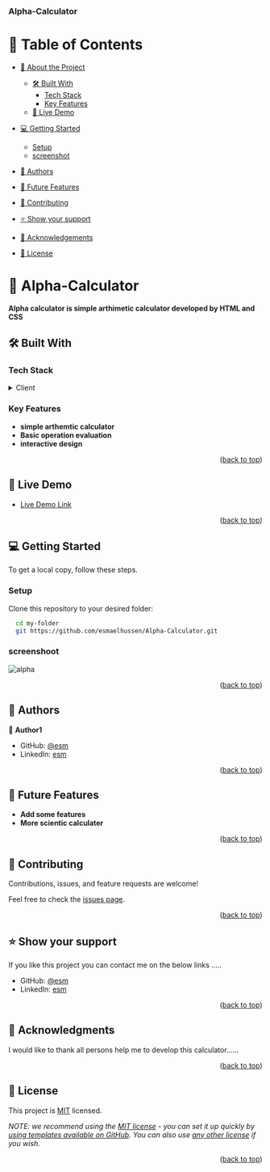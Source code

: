 <a name="readme-top"></a>

  <h3><b>Alpha-Calculator</b></h3>

</div>

# 📗 Table of Contents

- [📖 About the Project](#about-project)
  - [🛠 Built With](#built-with)
    - [Tech Stack](#tech-stack)
    - [Key Features](#key-features)
  - [🚀 Live Demo](#live-demo)
- [💻 Getting Started](#getting-started)

  - [Setup](#setup)
  - [screenshot](#screenshot)
- [👥 Authors](#authors)
- [🔭 Future Features](#future-features)
- [🤝 Contributing](#contributing)
- [⭐️ Show your support](#support)
- [🙏 Acknowledgements](#acknowledgements)

- [📝 License](#license)

# 📖 Alpha-Calculator <a name="about-project"></a>

**Alpha calculator is simple arthimetic calculator developed by HTML and CSS**

## 🛠 Built With <a name="built-with"></a>

### Tech Stack <a name="tech-stack"></a>

<details>
  <summary>Client</summary>
  <ul>
    <li><a href="https://HTML.org/">HTML</a></li>
  </ul>
  <ul>
    <li><a href="https://CSS.org/">CSS</a></li>
  </ul>
</details>

### Key Features <a name="key-features"></a>

- **simple arthemtic calculator**
- **Basic operation evaluation**
- **interactive design**

<p align="right">(<a href="#readme-top">back to top</a>)</p>

## 🚀 Live Demo <a name="live-demo"></a>

- [Live Demo Link](https://esmaelhussen.github.io/Alpha-Calculator/)

<p align="right">(<a href="#readme-top">back to top</a>)</p>

## 💻 Getting Started <a name="getting-started"></a>

To get a local copy, follow these steps.

### Setup

Clone this repository to your desired folder:

```sh
  cd my-folder
  git https://github.com/esmaelhussen/Alpha-Calculator.git
```

### screenshoot

![alpha](https://github.com/user-attachments/assets/632ab569-853a-4155-bb76-b3c338698647)

<p align="right">(<a href="#readme-top">back to top</a>)</p>

## 👥 Authors <a name="authors"></a>

👤 **Author1**

- GitHub: [@esm](https://github.com/esmaelhussen)
- LinkedIn: [esm](https://linkedin.com/in/esmael)

<p align="right">(<a href="#readme-top">back to top</a>)</p>

## 🔭 Future Features <a name="future-features"></a>

- **Add some features**
- **More scientic calculater**


<p align="right">(<a href="#readme-top">back to top</a>)</p>

## 🤝 Contributing <a name="contributing"></a>

Contributions, issues, and feature requests are welcome!

Feel free to check the [issues page](../../issues/).

<p align="right">(<a href="#readme-top">back to top</a>)</p>

## ⭐️ Show your support <a name="support"></a>

If you like this project you can contact me on the below links .....

- GitHub: [@esm](https://github.com/esmaelhussen)
- LinkedIn: [esm](https://linkedin.com/in/esmaelhussen)


<p align="right">(<a href="#readme-top">back to top</a>)</p>

## 🙏 Acknowledgments <a name="acknowledgements"></a>

I would like to thank all persons help me to develop this calculator......

<p align="right">(<a href="#readme-top">back to top</a>)</p>

## 📝 License <a name="license"></a>

This project is [MIT](./LICENSE) licensed.

_NOTE: we recommend using the [MIT license](https://choosealicense.com/licenses/mit/) - you can set it up quickly by [using templates available on GitHub](https://docs.github.com/en/communities/setting-up-your-project-for-healthy-contributions/adding-a-license-to-a-repository). You can also use [any other license](https://choosealicense.com/licenses/) if you wish._

<p align="right">(<a href="#readme-top">back to top</a>)</p>
